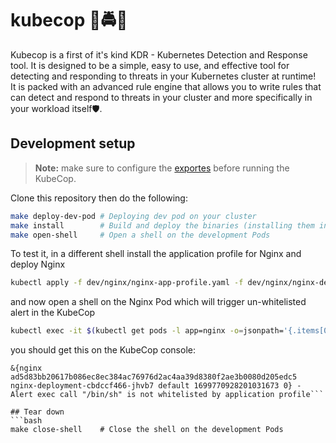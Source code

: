 # kubecop 🚨🚔🚨
Kubecop is a first of it's kind KDR - Kubernetes Detection and Response tool. It is designed to be a simple, easy to use, and effective tool for detecting and responding to threats in your Kubernetes cluster at runtime!<br>
It is packed with an advanced rule engine that allows you to write rules that can detect and respond to threats in your cluster and more specifically in your workload itself🛡️.

## Development setup
> **Note:** make sure to configure the [exportes](pkg/exporters/README.md) before running the KubeCop.

Clone this repository then do the following:
```bash
make deploy-dev-pod # Deploying dev pod on your cluster
make install        # Build and deploy the binaries (installing them in the dev Pod)
make open-shell     # Open a shell on the development Pods
```

To test it, in a different shell install the application profile for Nginx and deploy Nginx
```bash
kubectl apply -f dev/nginx/nginx-app-profile.yaml -f dev/nginx/nginx-deployment.yaml
```

and now open a shell on the Nginx Pod which will trigger un-whitelisted alert in the KubeCop
```bash
kubectl exec -it $(kubectl get pods -l app=nginx -o=jsonpath='{.items[0].metadata.name}') -- sh
```

you should get this on the KubeCop console:
```
&{nginx ad5d83bb20617b086ec8ec384ac76976d2ac4aa39d8380f2ae3b0080d205edc5 nginx-deployment-cbdccf466-jhvb7 default 1699770928201031673 0} - Alert exec call "/bin/sh" is not whitelisted by application profile```

## Tear down
```bash
make close-shell    # Close the shell on the development Pods
```
